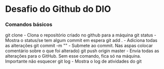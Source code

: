 # Desafio do Github do DIO

### Comandos básicos

git clone - Clona o repositório criado no github para a máquina
git status - Mostra o status/se tem algum commit em espera
git add . - Adiciona todas as alterações
git commit -m "" - Submete ao commit. Nas aspas colocar comentário sobre o que foi alterado)
git push origin master - Envia todas as alterações para o GitHub. Sem esse comando, fica só na máquina. Importante não esquecer
git log - Mostra o log de atividades do git
